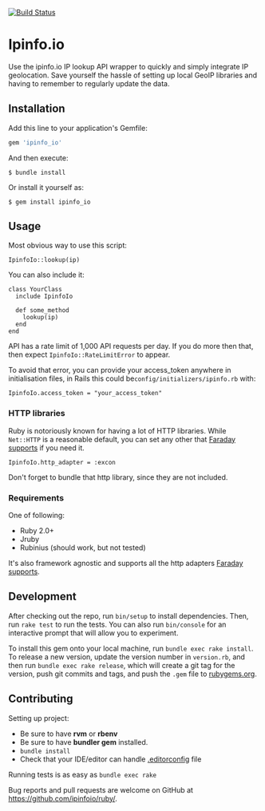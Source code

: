 [![Build Status](https://travis-ci.org/ipinfoio/ruby.svg?branch=master)](https://travis-ci.org/ipinfoio/ruby)

# Ipinfo.io

Use the ipinfo.io IP lookup API wrapper to quickly and simply integrate IP geolocation. Save yourself the hassle of setting up local GeoIP libraries and having to remember to regularly update the data.

## Installation

Add this line to your application's Gemfile:

```ruby
gem 'ipinfo_io'
```

And then execute:

    $ bundle install

Or install it yourself as:

    $ gem install ipinfo_io

## Usage

Most obvious way to use this script:

```
IpinfoIo::lookup(ip)
```

You can also include it:

```
class YourClass
  include IpinfoIo

  def some_method
    lookup(ip)
  end
end
```

API has a rate limit of 1,000 API requests per day. If you do more then that, then expect `IpinfoIo::RateLimitError` to appear.

To avoid that error, you can provide your access_token anywhere in initialisation files, in Rails this could be`config/initializers/ipinfo.rb` with:

```
IpinfoIo.access_token = "your_access_token"
```

### HTTP libraries
Ruby is notoriously known for having a lot of HTTP libraries. While `Net::HTTP` is a reasonable default, you can set any other that [Faraday supports](https://github.com/lostisland/faraday/tree/29feeb92e3413d38ffc1fd3a3479bb48a0915730#faraday) if you need it.

```
IpinfoIo.http_adapter = :excon
```

Don't forget to bundle that http library, since they are not included.

### Requirements
One of following:
- Ruby 2.0+
- Jruby
- Rubinius (should work, but not tested)

It's also framework agnostic and supports all the http adapters [Faraday supports](https://github.com/lostisland/faraday/tree/29feeb92e3413d38ffc1fd3a3479bb48a0915730#faraday).

## Development

After checking out the repo, run `bin/setup` to install dependencies. Then, run `rake test` to run the tests. You can also run `bin/console` for an interactive prompt that will allow you to experiment.

To install this gem onto your local machine, run `bundle exec rake install`. To release a new version, update the version number in `version.rb`, and then run `bundle exec rake release`, which will create a git tag for the version, push git commits and tags, and push the `.gem` file to [rubygems.org](https://rubygems.org).

## Contributing

Setting up project:
- Be sure to have **rvm** or **rbenv**
- Be sure to have **bundler gem** installed.
- `bundle install`
- Check that your IDE/editor can handle [.editorconfig](http://editorconfig.org) file

Running tests is as easy as `bundle exec rake`

Bug reports and pull requests are welcome on GitHub at https://github.com/ipinfoio/ruby/.

